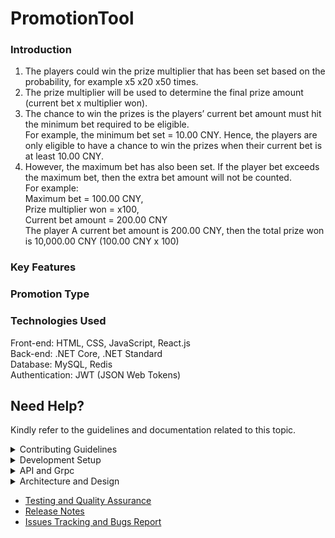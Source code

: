 # PromotionTool
### Introduction  
1. The players could win the prize multiplier that has been set based on the probability, for example x5 x20 x50 times.
2. The prize multiplier will be used to determine the final prize amount (current bet x multiplier won).
3. The chance to win the prizes is the players’ current bet amount must hit the minimum bet required to be eligible.  
For example, the minimum bet set = 10.00 CNY. Hence, the players are only eligible to have a chance to win the prizes when their current bet is at least 10.00 CNY.  
4. However, the maximum bet has also been set. If the player bet exceeds the maximum bet, then the extra bet amount will not be counted.  
For example:  
Maximum bet = 100.00 CNY,   
Prize multiplier won = x100,  
Current bet amount = 200.00 CNY  
The player A current bet amount is 200.00 CNY, then the total prize won is 10,000.00 CNY (100.00 CNY x 100)

### Key Features


### Promotion Type

### Technologies Used
Front-end: HTML, CSS, JavaScript, React.js  
Back-end: .NET Core, .NET Standard  
Database: MySQL, Redis  
Authentication: JWT (JSON Web Tokens)  
  

## Need Help?
Kindly refer to the guidelines and documentation related to this topic.
<details><summary> Contributing Guidelines </summary>

  - [Question or Problem](./src/contributing-guildelines.md#question)
  - [Issues and Bugs](./src/contributing-guildelines.md#issue)
  - [Feature Requests](./src/contributing-guildelines.md#feature)
  - [Submmiting a Pull Request](./src/contributing-guildelines.md#pullrequest)
  - [Contributor License Agreement](./src/contributing-guildelines.md#cla)

</details>
<details><summary> Development Setup </summary>

  - [Prerequisites](./src/dev-setup.md#prerequisites)
  - [Installation](./src/dev-setup.md#installation)
  - [Database Setup](./src/dev-setup.md#database-setup)
  - [Common Setup Issue](./src/dev-setup.md#failed-to-build-project)
  - [Contributing](./src/dev-setup.md#contributing)

</details>
<details><summary> API and Grpc </summary>

  - [API Endpoints](./src/api-interfaces.md#api-endpoints)
  - [Grpc](./src/api-interfaces.md#grpc-services)
  - [Management Grpc](./src/api-interfaces.md#management-grpc-services)

</details>
<details><summary> Architecture and Design </summary>

  - [Coding Architecture](./src/architecture-design.md#coding-architecture)
  - [Folder Structure](./src/architecture-design.md#folder-structure)
  - [Design Pattern](./src/architecture-design.md#design-patterns)

</details>

- [Testing and Quality Assurance](./src/unit-testing.md)
- [Release Notes](https://github.com/CLPeh/promotion-tool-example/releases)
- [Issues Tracking and Bugs Report](./src/bug-report.md)

